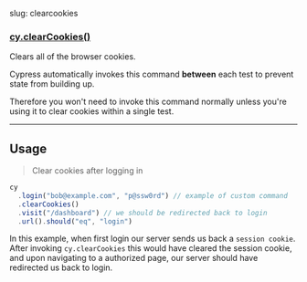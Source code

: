 slug: clearcookies

### [cy.clearCookies()](#usage)

Clears all of the browser cookies.

Cypress automatically invokes this command **between** each test to prevent state from building up.

Therefore you won't need to invoke this command normally unless you're using it to clear cookies within a single test.

***

## Usage

> Clear cookies after logging in

```javascript
cy
  .login("bob@example.com", "p@ssw0rd") // example of custom command
  .clearCookies()
  .visit("/dashboard") // we should be redirected back to login
  .url().should("eq", "login")
```

In this example, when first login our server sends us back a `session cookie`. After invoking `cy.clearCookies` this would have cleared the session cookie, and upon navigating to a authorized page, our server should have redirected us back to login.